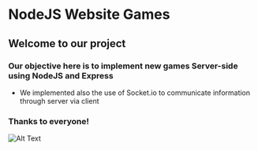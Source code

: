 # NodeJS Website Games
## Welcome to our project

### Our objective here is to implement new games Server-side using NodeJS and Express

* We implemented also the use of Socket.io to communicate information through server via client

### Thanks to everyone!

![Alt Text](https://media.giphy.com/media/d4ryarmubbt6uh8Mfm/giphy.gif)